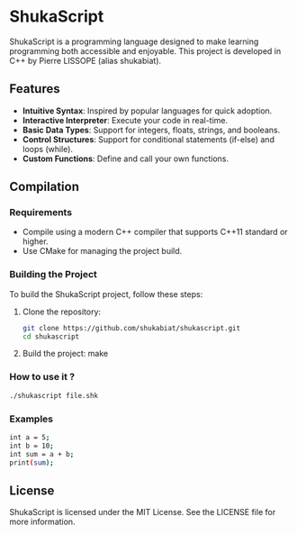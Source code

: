 # ShukaScript

ShukaScript is a programming language designed to make learning programming both accessible and enjoyable. This project is developed in C++ by Pierre LISSOPE (alias shukabiat).

## Features

- **Intuitive Syntax**: Inspired by popular languages for quick adoption.
- **Interactive Interpreter**: Execute your code in real-time.
- **Basic Data Types**: Support for integers, floats, strings, and booleans.
- **Control Structures**: Support for conditional statements (if-else) and loops (while).
- **Custom Functions**: Define and call your own functions.

## Compilation

### Requirements

- Compile using a modern C++ compiler that supports C++11 standard or higher.
- Use CMake for managing the project build.

### Building the Project

To build the ShukaScript project, follow these steps:

1. Clone the repository:
   ```bash
   git clone https://github.com/shukabiat/shukascript.git
   cd shukascript
   ```
2. Build the project:
   make

### How to use it ?

```bash
./shukascript file.shk
```

### Examples

```bash
int a = 5;
int b = 10;
int sum = a + b;
print(sum);
```

## License
ShukaScript is licensed under the MIT License. See the LICENSE file for more information.
